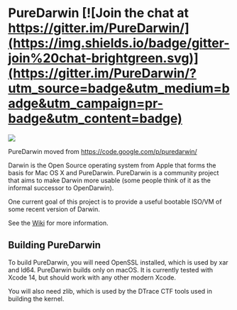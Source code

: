 PureDarwin [![Join the chat at https://gitter.im/PureDarwin/](https://img.shields.io/badge/gitter-join%20chat-brightgreen.svg)](https://gitter.im/PureDarwin/?utm_source=badge&utm_medium=badge&utm_campaign=pr-badge&utm_content=badge)
==========

![](https://raw.github.com/wiki/PureDarwin/PureDarwin/images/PD-Opennow.jpg)

PureDarwin moved from https://code.google.com/p/puredarwin/

Darwin is the Open Source operating system from Apple that forms the basis for Mac OS X and PureDarwin. PureDarwin is a community project that aims to make Darwin more usable (some people think of it as the informal successor to OpenDarwin).

One current goal of this project is to provide a useful bootable ISO/VM of some recent version of Darwin.

See the [Wiki](https://github.com/PureDarwin/PureDarwin/wiki) for more information.

## Building PureDarwin

To build PureDarwin, you will need OpenSSL installed, which is used by xar and ld64.
PureDarwin builds only on macOS. It is currently tested with Xcode 14, but should work
with any other modern Xcode.

You will also need zlib, which is used by the DTrace CTF tools used in building the kernel.
